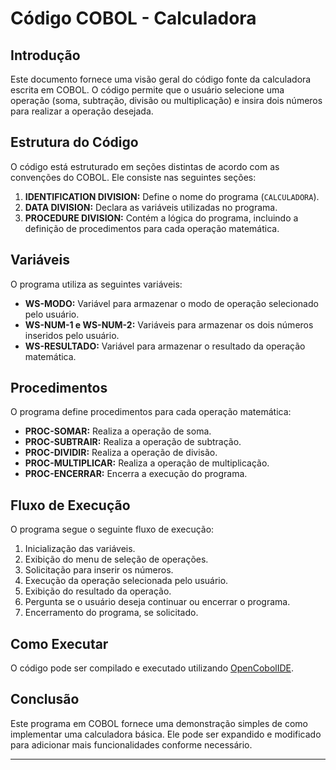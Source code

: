 
# Código COBOL - Calculadora

## Introdução
Este documento fornece uma visão geral do código fonte da calculadora escrita em COBOL. O código permite que o usuário selecione uma operação (soma, subtração, divisão ou multiplicação) e insira dois números para realizar a operação desejada.

## Estrutura do Código
O código está estruturado em seções distintas de acordo com as convenções do COBOL. Ele consiste nas seguintes seções:

1. **IDENTIFICATION DIVISION:** Define o nome do programa (`CALCULADORA`).
2. **DATA DIVISION:** Declara as variáveis utilizadas no programa.
3. **PROCEDURE DIVISION:** Contém a lógica do programa, incluindo a definição de procedimentos para cada operação matemática.

## Variáveis
O programa utiliza as seguintes variáveis:

- **WS-MODO:** Variável para armazenar o modo de operação selecionado pelo usuário.
- **WS-NUM-1 e WS-NUM-2:** Variáveis para armazenar os dois números inseridos pelo usuário.
- **WS-RESULTADO:** Variável para armazenar o resultado da operação matemática.

## Procedimentos
O programa define procedimentos para cada operação matemática:

- **PROC-SOMAR:** Realiza a operação de soma.
- **PROC-SUBTRAIR:** Realiza a operação de subtração.
- **PROC-DIVIDIR:** Realiza a operação de divisão.
- **PROC-MULTIPLICAR:** Realiza a operação de multiplicação.
- **PROC-ENCERRAR:** Encerra a execução do programa.

## Fluxo de Execução
O programa segue o seguinte fluxo de execução:

1. Inicialização das variáveis.
2. Exibição do menu de seleção de operações.
3. Solicitação para inserir os números.
4. Execução da operação selecionada pelo usuário.
5. Exibição do resultado da operação.
6. Pergunta se o usuário deseja continuar ou encerrar o programa.
7. Encerramento do programa, se solicitado.

## Como Executar
O código pode ser compilado e executado utilizando [OpenCobolIDE](https://opencobolide.software.informer.com/4.7/).

## Conclusão
Este programa em COBOL fornece uma demonstração simples de como implementar uma calculadora básica. Ele pode ser expandido e modificado para adicionar mais funcionalidades conforme necessário.

---